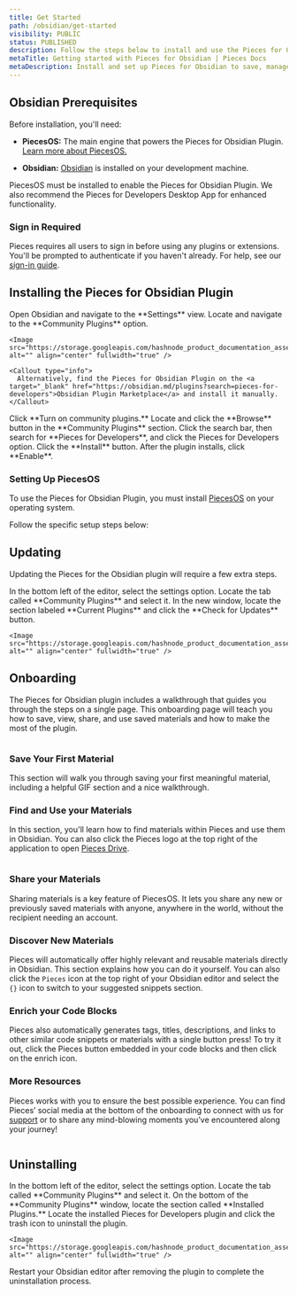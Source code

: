 ```yaml
---
title: Get Started
path: /obsidian/get-started
visibility: PUBLIC
status: PUBLISHED
description: Follow the steps below to install and use the Pieces for Obsidian Plugin.
metaTitle: Getting started with Pieces for Obsidian | Pieces Docs
metaDescription: Install and set up Pieces for Obsidian to save, manage, and reuse code snippets within your Obsidian notes.
---
```


<pieces-pro-cta />

## Obsidian Prerequisites

Before installation, you'll need:

* **PiecesOS:** The main engine that powers the Pieces for Obsidian Plugin. [Learn more about PiecesOS.](/products/core-dependencies/pieces-os)

* **Obsidian:** <a target="_blank" href="https://obsidian.md/download">Obsidian</a> is installed on your development machine.

<Callout type="alert">
  PiecesOS must be installed to enable the Pieces for Obsidian Plugin. We also recommend the Pieces for Developers Desktop App for enhanced functionality.
</Callout>

### Sign in Required

Pieces requires all users to sign in before using any plugins or extensions. You'll be prompted to authenticate if you haven't already. For help, see our [sign-in guide](/products/meet-pieces/sign-into-pieces).

## Installing the Pieces for Obsidian Plugin

<Steps>
  <Step title="Settings">
    Open Obsidian and navigate to the **Settings** view.
  </Step>

  <Step title="Community Plugins Tab">
    Locate and navigate to the **Community Plugins** option.

    <Image src="https://storage.googleapis.com/hashnode_product_documentation_assets/obsidian_plugin_assets/getting_started/settings_community_plugins_disabled_OBS.png" alt="" align="center" fullwidth="true" />

    <Callout type="info">
      Alternatively, find the Pieces for Obsidian Plugin on the <a target="_blank" href="https://obsidian.md/plugins?search=pieces-for-developers">Obsidian Plugin Marketplace</a> and install it manually.
    </Callout>
  </Step>

  <Step title="Community Plugins Option">
    Click **Turn on community plugins.**
  </Step>

  <Step title="Browsing Plugins">
    Locate and click the **Browse** button in the **Community Plugins** section.
  </Step>

  <Step title="Search for the Plugin">
    Click the search bar, then search for **Pieces for Developers**, and click the Pieces for Developers option.
  </Step>

  <Step title="Install the Plugin">
    Click the **Install** button. After the plugin installs, click **Enable**.
  </Step>
</Steps>

### Setting Up PiecesOS

To use the Pieces for Obsidian Plugin, you must install <a target="_blank" href="/products/core-dependencies/pieces-os">PiecesOS</a> on your operating system.

Follow the specific setup steps below:

<get-started-install />

## Updating

Updating the Pieces for the Obsidian plugin will require a few extra steps.

<Steps>
  <Step title="Settings">
    In the bottom left of the editor, select the settings option.
  </Step>

  <Step title="Community Plugins Tab">
    Locate the tab called **Community Plugins** and select it.
  </Step>

  <Step title="Current Plugins Section">
    In the new window, locate the section labeled **Current Plugins** and click the **Check for Updates** button.

    <Image src="https://storage.googleapis.com/hashnode_product_documentation_assets/obsidian_plugin_assets/getting_started/check_for_updates_button_OBS.png" alt="" align="center" fullwidth="true" />
  </Step>
</Steps>

## Onboarding

The Pieces for Obsidian plugin includes a walkthrough that guides you through the steps on a single page. This onboarding page will teach you how to save, view, share, and use saved materials and how to make the most of the plugin.

<Image src="https://storage.googleapis.com/hashnode_product_documentation_assets/obsidian_plugin_assets/getting_started/general_onboarding.png" alt="" align="center" fullwidth="true" />

### Save Your First Material

This section will walk you through saving your first meaningful material, including a helpful GIF section and a nice walkthrough.

### Find and Use your Materials

In this section, you'll learn how to find materials within Pieces and use them in Obsidian. You can also click the Pieces logo at the top right of the application to open [Pieces Drive](/products/obsidian/drive).

<Image src="https://storage.googleapis.com/hashnode_product_documentation_assets/obsidian_plugin_assets/using_snippets/search_reuse/sorting_snippets.gif" alt="" align="center" fullwidth="true" />

### Share your Materials

Sharing materials is a key feature of PiecesOS. It lets you share any new or previously saved materials with anyone, anywhere in the world, without the recipient needing an account.

### Discover New Materials

Pieces will automatically offer highly relevant and reusable materials directly in Obsidian. This section explains how you can do it yourself. You can also click the `Pieces` icon at the top right of your Obsidian editor and select the `{}` icon to switch to your suggested snippets section.

### Enrich your Code Blocks

Pieces also automatically generates tags, titles, descriptions, and links to other similar code snippets or materials with a single button press! To try it out, click the Pieces button embedded in your code blocks and then click on the enrich icon.

### More Resources

Pieces works with you to ensure the best possible experience. You can find Pieces’ social media at the bottom of the onboarding to connect with us for <a target="_blank" href="/products/support">support</a> or to share any mind-blowing moments you’ve encountered along your journey!

<Image src="https://storage.googleapis.com/hashnode_product_documentation_assets/obsidian_plugin_assets/getting_started/end_of_onboarding.png" alt="" align="center" fullwidth="true" />

## Uninstalling

<Steps>
  <Step title="Settings">
    In the bottom left of the editor, select the settings option.
  </Step>

  <Step title="Community Plugins Tab">
    Locate the tab called **Community Plugins** and select it.
  </Step>

  <Step title="Installed Plugins Section">
    On the bottom of the **Community Plugins** window, locate the section called **Installed Plugins.**
  </Step>

  <Step title="Pieces for Developers Plugin.">
    Locate the installed Pieces for Developers plugin and click the trash icon to uninstall the plugin.

    <Image src="https://storage.googleapis.com/hashnode_product_documentation_assets/obsidian_plugin_assets/getting_started/uninstall_button_OBS.png" alt="" align="center" fullwidth="true" />
  </Step>
</Steps>

<Callout type="tip">
  Restart your Obsidian editor after removing the plugin to complete the uninstallation process.
</Callout>